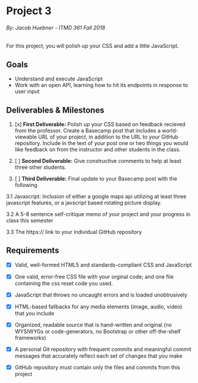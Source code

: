 # Project 3
###### By: Jacob Huebner - ITMD 361 Fall 2018 

For this project, you will polish up your CSS and add a little JavaScript.

## Goals

* Understand and execute JavaScript
* Work with an open API, learning how to hit its endpoints in response to user input

## Deliverables & Milestones


1. [x] **First Deliverable:** Polish up your CSS based on feedback recieved from the professor. Create a Basecamp post that includes a world-viewable URL of your project, in addition to the URL to your GitHub repository. Include in the text of your post one or two things you would like feedback on from the instructor and other students in the class.

2. [ ] **Second Deliverable:** Give constructive comments to help at least three other students.

3. [ ] **Third Deliverable:** Final update to your Basecamp post with the following

3.1 Javascript: Inclusion of either a google maps api utilizing at least three javascript features, or a javscript based rotating picture display.

3.2 A 5-8 sentence self-critique memo of your project and your progress in class this semester

3.3 The https:// link to your individual GitHub repository

## Requirements

- [x] Valid, well-formed HTML5 and standards-compliant CSS and JavaScript

- [x] One valid, error-free CSS file with your orginal code; and one file containing the css reset code you used.

- [x] JavaScript that throws no uncaught errors and is loaded unobtrusively

- [x] HTML-based fallbacks for any media elements (image, audio, video) that you include

- [x] Organized, readable source that is hand-written and original (no WYSIWYGs or code-generators, no Bootstrap or other off-the-shelf frameworks)

- [x] A personal Git repository with frequent commits and meaningful commit messages that accurately reflect each set of changes that you make

- [x] GitHub repository must contain only the files and commits from this project
